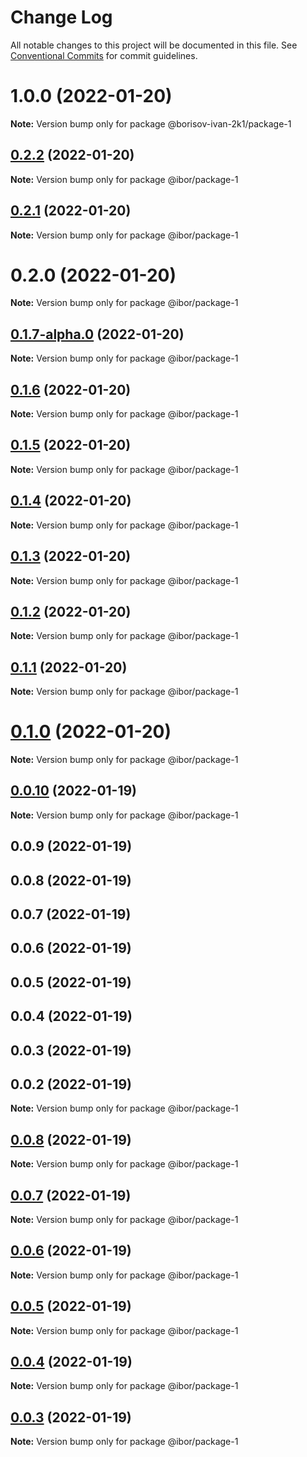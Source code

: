 # Change Log

All notable changes to this project will be documented in this file.
See [Conventional Commits](https://conventionalcommits.org) for commit guidelines.

# 1.0.0 (2022-01-20)

**Note:** Version bump only for package @borisov-ivan-2k1/package-1





## [0.2.2](https://github.com/borisov-ivan-2k1/LernaTest/compare/@ibor/package-1@0.2.1...@ibor/package-1@0.2.2) (2022-01-20)

**Note:** Version bump only for package @ibor/package-1





## [0.2.1](https://github.com/borisov-ivan-2k1/LernaTest/compare/@ibor/package-1@0.2.0...@ibor/package-1@0.2.1) (2022-01-20)

**Note:** Version bump only for package @ibor/package-1





# 0.2.0 (2022-01-20)

**Note:** Version bump only for package @ibor/package-1





## [0.1.7-alpha.0](https://github.com/borisov-ivan-2k1/LernaTest/compare/@ibor/package-1@0.1.6...@ibor/package-1@0.1.7-alpha.0) (2022-01-20)

**Note:** Version bump only for package @ibor/package-1





## [0.1.6](https://github.com/borisov-ivan-2k1/LernaTest/compare/@ibor/package-1@0.1.5...@ibor/package-1@0.1.6) (2022-01-20)

**Note:** Version bump only for package @ibor/package-1





## [0.1.5](https://github.com/borisov-ivan-2k1/LernaTest/compare/@ibor/package-1@0.1.4...@ibor/package-1@0.1.5) (2022-01-20)

**Note:** Version bump only for package @ibor/package-1





## [0.1.4](https://github.com/borisov-ivan-2k1/LernaTest/compare/@ibor/package-1@0.1.3...@ibor/package-1@0.1.4) (2022-01-20)

**Note:** Version bump only for package @ibor/package-1





## [0.1.3](https://github.com/borisov-ivan-2k1/LernaTest/compare/@ibor/package-1@0.1.2...@ibor/package-1@0.1.3) (2022-01-20)

**Note:** Version bump only for package @ibor/package-1





## [0.1.2](https://github.com/borisov-ivan-2k1/LernaTest/compare/@ibor/package-1@0.1.1...@ibor/package-1@0.1.2) (2022-01-20)

**Note:** Version bump only for package @ibor/package-1





## [0.1.1](https://github.com/borisov-ivan-2k1/LernaTest/compare/@ibor/package-1@0.1.0...@ibor/package-1@0.1.1) (2022-01-20)

**Note:** Version bump only for package @ibor/package-1





# [0.1.0](https://github.com/borisov-ivan-2k1/LernaTest/compare/@ibor/package-1@0.0.10...@ibor/package-1@0.1.0) (2022-01-20)

**Note:** Version bump only for package @ibor/package-1





## [0.0.10](https://github.com/borisov-ivan-2k1/LernaTest/compare/@ibor/package-1@0.0.9...@ibor/package-1@0.0.10) (2022-01-19)

**Note:** Version bump only for package @ibor/package-1





## 0.0.9 (2022-01-19)



## 0.0.8 (2022-01-19)



## 0.0.7 (2022-01-19)



## 0.0.6 (2022-01-19)



## 0.0.5 (2022-01-19)



## 0.0.4 (2022-01-19)



## 0.0.3 (2022-01-19)



## 0.0.2 (2022-01-19)

**Note:** Version bump only for package @ibor/package-1





## [0.0.8](https://github.com/borisov-ivan-2k1/LernaTest/compare/v0.0.7...v0.0.8) (2022-01-19)

**Note:** Version bump only for package @ibor/package-1





## [0.0.7](https://github.com/borisov-ivan-2k1/LernaTest/compare/v0.0.6...v0.0.7) (2022-01-19)

**Note:** Version bump only for package @ibor/package-1





## [0.0.6](https://github.com/borisov-ivan-2k1/LernaTest/compare/v0.0.5...v0.0.6) (2022-01-19)

**Note:** Version bump only for package @ibor/package-1





## [0.0.5](https://github.com/borisov-ivan-2k1/LernaTest/compare/v0.0.4...v0.0.5) (2022-01-19)

**Note:** Version bump only for package @ibor/package-1





## [0.0.4](https://github.com/borisov-ivan-2k1/LernaTest/compare/v0.0.3...v0.0.4) (2022-01-19)

**Note:** Version bump only for package @ibor/package-1





## [0.0.3](https://github.com/borisov-ivan-2k1/LernaTest/compare/v0.0.2...v0.0.3) (2022-01-19)

**Note:** Version bump only for package @ibor/package-1
